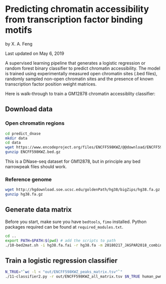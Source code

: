 # Predicting chromatin accessibility from transcription factor binding motifs

by X. A. Feng

Last updated on May 6, 2019

A supervised learning pipeline that generates a logistic regression or random forest binary classifier to predict chromatin accessibility. The model is trained using experimentally measured open chromatin sites (.bed files), randomly sampled non-open chromatin sites and the presence of known transcription factor position weight matrices.

Here is walk-through to train a GM12878 chromatin accessiblity classifier:

## Download data

### Open chromatin regions

```sh
cd predict_dnase
mkdir data
cd data
wget https://www.encodeproject.org/files/ENCFF598KWZ/@@download/ENCFF598KWZ.bed.gz
gunzip ENCFF598KWZ.bed.gz
```

This is a DNase-seq dataset for GM12878, but in principle any bed narrowpeak files should work.

### Reference genome

```sh
wget http://hgdownload.soe.ucsc.edu/goldenPath/hg38/bigZips/hg38.fa.gz
gunzip hg38.fa.gz
```

## Generate data matrix

Before you start, make sure you have `bedtools`, `fimo` installed. Python packages required can be found at `required_modules.txt`.

```sh
cd ..
export PATH=$PATH:$(pwd) # add the scripts to path 
./10-bed2mat.sh -i hg38.fa.fai -r hg38.fa -m 20180217_JASPAR2018_combined_matrices_31015_meme_human_537_TFs.txt -d human_pwm_ids_sorted.txt data/ENCFF598KWZ.bed out
```

## Train a logistic regression classifier

```sh
N_TRUE="`wc -l < "out/ENCFF598KWZ_peaks_matrix.tsv"`"
./11-classifier2.py -r out/ENCFF598KWZ_all_matrix.tsv $N_TRUE human_pwm_ids_sorted.txt lr out/ENCFF598KWZ_lr_results
```
